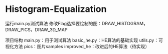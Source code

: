 # Histogram-Equalization
运行main.py测试算法
修改Flag选择要绘制的图：DRAW_HISTOGRAM，DRAW_PICS，DRAW_3D_MAP

项目结构
main.py：用于测试算法
basic_he.py：HE算法的基础实现
utils.py：可视化方法
pics：图片samples
improved_he：改进后的HE算法（待实现）
